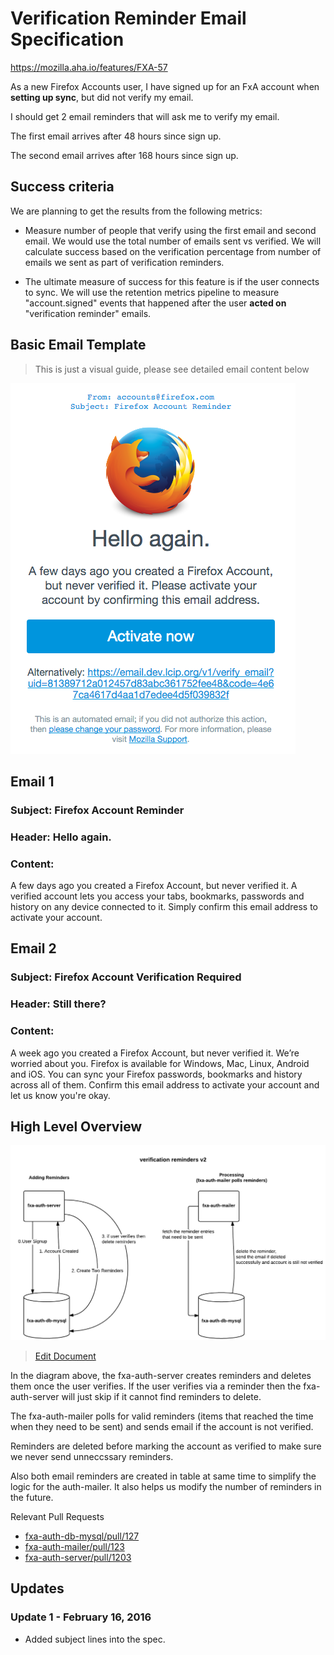 
Verification Reminder Email Specification
======================

https://mozilla.aha.io/features/FXA-57

As a new Firefox Accounts user,
 I have signed up for an FxA account when **setting up sync**, but did not verify my email.
 
 I should get 2 email reminders that will ask me to verify my email.
 
 The first email arrives after 48 hours since sign up.
 
 The second email arrives after 168 hours since sign up.

## Success criteria

We are planning to get the results from the following metrics:

- Measure number of people that verify using the first email and second email.
We would use the total number of emails sent vs verified.
We will calculate success based on the verification percentage from number of emails we sent as part of
 verification reminders.

- The ultimate measure of success for this feature is if the user connects to sync.
We will use the retention metrics pipeline to measure "account.signed" events that happened
 after the user **acted on**  "verification reminder" emails.

## Basic Email Template

> This is just a visual guide, please see detailed email content below

![](basic-template.png)


## Email 1

### Subject: Firefox Account Reminder
### Header: Hello again.

### Content:

A few days ago you created a Firefox Account, but never verified it.
A verified account lets you access your tabs, bookmarks, passwords and
 history on any device connected to it.
Simply confirm this email address to activate your account.

## Email 2

### Subject: Firefox Account Verification Required
### Header: Still there?

### Content:

A week ago you created a Firefox Account, but never verified it. We’re worried about you.
Firefox is available for Windows, Mac, Linux, Android and iOS.
You can sync your Firefox passwords, bookmarks and history across all of them.
Confirm this email address to activate your account and let us know you're okay.

## High Level Overview

![](fxa-57-tech-overview.png)

> [Edit Document](https://www.lucidchart.com/documents/edit/ea989394-f165-4700-88a7-ebcd0c5d2ce3/1)

In the diagram above, the fxa-auth-server creates reminders and deletes them once the user verifies.
If the user verifies via a reminder then the fxa-auth-server will just skip if it cannot find reminders to delete.

The fxa-auth-mailer polls for valid reminders (items that reached the time when they need to be sent) and sends email
if the account is not verified.

Reminders are deleted before marking the account as verified to make sure we never send unneccssary reminders.

Also both email reminders are created in table at same time to simplify the logic for the auth-mailer.
It also helps us modify the number of reminders in the future.

Relevant Pull Requests

- [fxa-auth-db-mysql/pull/127](https://github.com/mozilla/fxa-auth-db-mysql/pull/127)
- [fxa-auth-mailer/pull/123](https://github.com/mozilla/fxa-auth-mailer/pull/123)
- [fxa-auth-server/pull/1203](https://github.com/mozilla/fxa-auth-server/pull/1203)

## Updates

### Update 1 - February 16, 2016

- Added subject lines into the spec.
